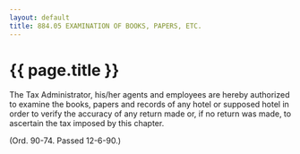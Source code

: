 ```yaml
---
layout: default 
title: 884.05 EXAMINATION OF BOOKS, PAPERS, ETC.
---
```


{{ page.title }}
================

The Tax Administrator, his/her agents and employees are hereby
authorized to examine the books, papers and records of any hotel or
supposed hotel in order to verify the accuracy of any return made or, if
no return was made, to ascertain the tax imposed by this chapter.

(Ord. 90-74. Passed 12-6-90.)
